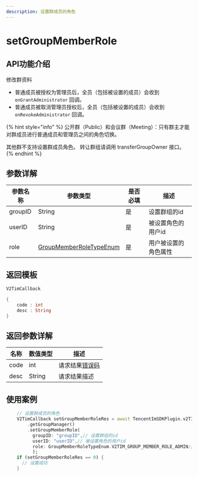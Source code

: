 ```yaml
---
description: 设置群成员的角色
---
```


# setGroupMemberRole

## API功能介绍

修改群资料

* 普通成员被授权为管理员后，全员（包括被设置的成员）会收到 `onGrantAdministrator` 回调。
* 普通成员被取消管理员授权后，全员（包括被设置的成员）会收到 `onRevokeAdministrator` 回调。

{% hint style="info" %}
公开群（Public）和会议群（Meeting）：只有群主才能对群成员进行普通成员和管理员之间的角色切换。&#x20;

其他群不支持设置群成员角色。 转让群组请调用 transferGroupOwner 接口。
{% endhint %}

## 参数详解

| 参数名称    | 参数类型                                                           | 是否必填 | 描述         |
| ------- | -------------------------------------------------------------- | ---- | ---------- |
| groupID | String                                                         | 是    | 设置群组的id    |
| userID  | String                                                         | 是    | 被设置角色的用户id |
| role    | [GroupMemberRoleTypeEnum](../enums/groupmemberroletypeenum.md) | 是    | 用户被设置的角色属性 |

## 返回模板

```dart
V2TimCallback

{
    code : int
    desc : String
}
```

## 返回参数详解

| 名称   | 数值类型   | 描述                                                             |
| ---- | ------ | -------------------------------------------------------------- |
| code | int    | 请求结果[错误码](https://cloud.tencent.com/document/product/269/1671) |
| desc | String | 请求结果描述                                                         |

## 使用案例  &#x20;

```dart
    // 设置群成员的角色
    V2TimCallback setGroupMemberRoleRes = await TencentImSDKPlugin.v2TIMManager
        .getGroupManager()
        .setGroupMemberRole(
          groupID: "groupID",// 设置群组的id
          userID: "userID",// 被设置角色的用户id
          role: GroupMemberRoleTypeEnum.V2TIM_GROUP_MEMBER_ROLE_ADMIN// 用户被设置的角色属性
          );
    if (setGroupMemberRoleRes == 0) {
      // 设置成功
    }
```
